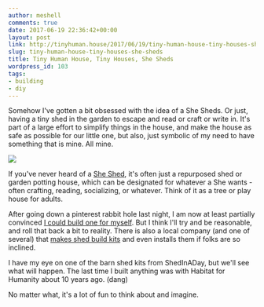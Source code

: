 ```yaml
---
author: meshell
comments: true
date: 2017-06-19 22:36:42+00:00
layout: post
link: http://tinyhuman.house/2017/06/19/tiny-human-house-tiny-houses-she-sheds/
slug: tiny-human-house-tiny-houses-she-sheds
title: Tiny Human House, Tiny Houses, She Sheds
wordpress_id: 103
tags:
- building
- diy
---
```


Somehow I've gotten a bit obsessed with the idea of a She Sheds. Or just, having a tiny shed in the garden to escape and read or craft or write in. It's part of a large effort to simplify things in the house, and make the house as safe as possible for our little one, but also, just symbolic of my need to have something that is mine. All mine.

![](http://tinyhuman.house/wp-content/uploads/2017/06/garden-shed-931508_1280-1024x819.jpg)

If you've never heard of a [She Shed](https://www.lowes.com/projects/utility-and-storage/she-shed/article), it's often just a repurposed shed or garden potting house, which can be designated for whatever a She wants - often crafting, reading, socializing, or whatever. Think of it as a tree or play house for adults.

After going down a pinterest rabbit hole last night, I am now at least partially convinced [I could build one for myself](https://www.familyhandyman.com/sheds/how-to-build-a-cheap-storage-shed/step-by-step). But I think I'll try and be reasonable, and roll that back a bit to reality. There is also a local company (and one of several) that [makes shed build kits](https://shedinaday.com/) and even installs them if folks are so inclined.

I have my eye on one of the barn shed kits from ShedInADay, but we'll see what will happen. The last time I built anything was with Habitat for Humanity about 10 years ago. (dang)

No matter what, it's a lot of fun to think about and imagine.


